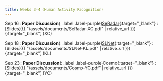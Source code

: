 ```yaml
---
title: Weeks 3-4 (Human Activity Recognition)
---
```


Sep 16
: **Paper Discussion**{: .label .label-purple}[SeRadar](https://app.perusall.com/courses/cos597e_f2025-advanced-topics-in-computer-science-neural-sensing-modeling-and-understanding/seradar){:target="_blank"}
  : [Slides]({{ "/assets/documents/SeRadar-XC.pdf" | relative_url }}){:target="_blank"} (XC)

Sep 18
: **Paper Discussion**{: .label .label-purple}[SLNet](https://app.perusall.com/courses/cos597e_f2025-advanced-topics-in-computer-science-neural-sensing-modeling-and-understanding/slnet){:target="_blank"}
  : [Slides]({{ "/assets/documents/SLNet-KL.pdf" | relative_url }}){:target="_blank"} (KL)

Sep 23
: **Paper Discussion**{: .label .label-purple}[Cosmo](https://app.perusall.com/courses/cos597e_f2025-advanced-topics-in-computer-science-neural-sensing-modeling-and-understanding/cosmo){:target="_blank"}
  : [Slides]({{ "/assets/documents/Cosmo-YC.pdf" | relative_url }}){:target="_blank"} (YC)

